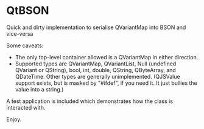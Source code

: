 # QtBSON
Quick and dirty implementation to serialise QVariantMap into BSON and vice-versa

Some caveats:
 * The only top-level container allowed is a QVariantMap in either direction.
 * Supported types are QVariantMap, QVariantList, Null (undefined QVariant or QString), bool, int, double, QString, QByteArray, and QDateTime. Other types are generally unimplemented. (QJSValue support exists, but is masked by "#ifdef", if you need it. It just bullies the value into a string.)

A test application is included which demonstrates how the class is interacted with.

Enjoy.

